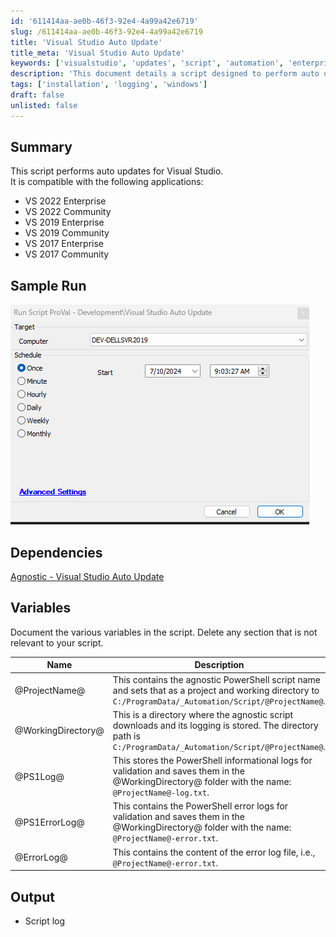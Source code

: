 ```yaml
---
id: '611414aa-ae0b-46f3-92e4-4a99a42e6719'
slug: /611414aa-ae0b-46f3-92e4-4a99a42e6719
title: 'Visual Studio Auto Update'
title_meta: 'Visual Studio Auto Update'
keywords: ['visualstudio', 'updates', 'script', 'automation', 'enterprise', 'community']
description: 'This document details a script designed to perform auto updates for various versions of Visual Studio, including 2017, 2019, and 2022 editions. It outlines compatible applications, dependencies, variables used within the script, and provides a sample run for reference.'
tags: ['installation', 'logging', 'windows']
draft: false
unlisted: false
---
```


## Summary

This script performs auto updates for Visual Studio.  
It is compatible with the following applications:  
- VS 2022 Enterprise  
- VS 2022 Community  
- VS 2019 Enterprise  
- VS 2019 Community  
- VS 2017 Enterprise  
- VS 2017 Community  

## Sample Run

![Sample Run](../../../static/img/docs/611414aa-ae0b-46f3-92e4-4a99a42e6719/image_1.png)  

## Dependencies

[Agnostic - Visual Studio Auto Update](/docs/ef41c491-27c6-41d4-a478-eb66ca809399)  

## Variables

Document the various variables in the script. Delete any section that is not relevant to your script.

| Name               | Description                                                                                                                                                          |
|--------------------|----------------------------------------------------------------------------------------------------------------------------------------------------------------------|
| @ProjectName@      | This contains the agnostic PowerShell script name and sets that as a project and working directory to `C:/ProgramData/_Automation/Script/@ProjectName@`.         |
| @WorkingDirectory@  | This is a directory where the agnostic script downloads and its logging is stored. The directory path is `C:/ProgramData/_Automation/Script/@ProjectName@`.       |
| @PS1Log@           | This stores the PowerShell informational logs for validation and saves them in the @WorkingDirectory@ folder with the name: `@ProjectName@-log.txt`.                |
| @PS1ErrorLog@      | This contains the PowerShell error logs for validation and saves them in the @WorkingDirectory@ folder with the name: `@ProjectName@-error.txt`.                   |
| @ErrorLog@         | This contains the content of the error log file, i.e., `@ProjectName@-error.txt`.                                                                                 |

## Output

- Script log

